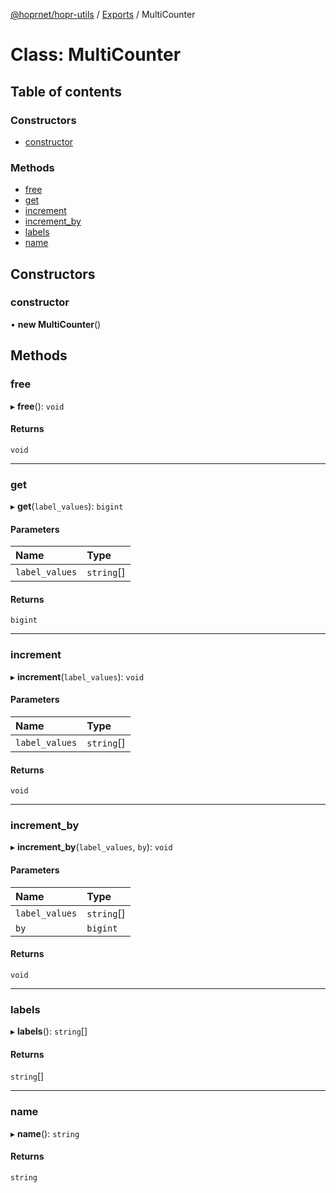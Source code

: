 [@hoprnet/hopr-utils](../README.md) / [Exports](../modules.md) / MultiCounter

# Class: MultiCounter

## Table of contents

### Constructors

- [constructor](MultiCounter.md#constructor)

### Methods

- [free](MultiCounter.md#free)
- [get](MultiCounter.md#get)
- [increment](MultiCounter.md#increment)
- [increment\_by](MultiCounter.md#increment_by)
- [labels](MultiCounter.md#labels)
- [name](MultiCounter.md#name)

## Constructors

### constructor

• **new MultiCounter**()

## Methods

### free

▸ **free**(): `void`

#### Returns

`void`

___

### get

▸ **get**(`label_values`): `bigint`

#### Parameters

| Name | Type |
| :------ | :------ |
| `label_values` | `string`[] |

#### Returns

`bigint`

___

### increment

▸ **increment**(`label_values`): `void`

#### Parameters

| Name | Type |
| :------ | :------ |
| `label_values` | `string`[] |

#### Returns

`void`

___

### increment\_by

▸ **increment_by**(`label_values`, `by`): `void`

#### Parameters

| Name | Type |
| :------ | :------ |
| `label_values` | `string`[] |
| `by` | `bigint` |

#### Returns

`void`

___

### labels

▸ **labels**(): `string`[]

#### Returns

`string`[]

___

### name

▸ **name**(): `string`

#### Returns

`string`
